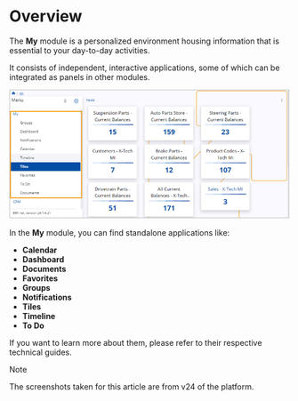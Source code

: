 # Overview

The **My** module is a personalized environment housing information that is essential to your day-to-day activities.

It consists of independent, interactive applications, some of which can be integrated as panels in other modules. 

![pictures](pictures/MyOverview.png)

In the **My** module, you can find standalone applications like:

* **Calendar** 
* **Dashboard** 
* **Documents** 
* **Favorites** 
* **Groups** 
* **Notifications** 
* **Tiles** 
* **Timeline** 
* **To Do** 

If you want to learn more about them, please refer to their respective technical guides.

> [!NOTE]
> The screenshots taken for this article are from v24 of the platform.
